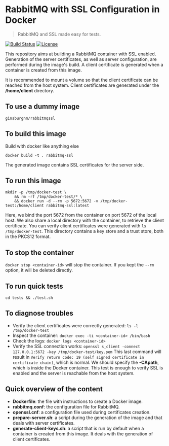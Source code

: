 # RabbitMQ with SSL Configuration in Docker

> RabbitMQ and SSL made easy for tests.

[![Build Status](https://travis-ci.org/roboconf/rabbitmq-with-ssl-in-docker.svg?branch=master)](https://travis-ci.org/roboconf/rabbitmq-with-ssl-in-docker)
[![License](https://img.shields.io/hexpm/l/plug.svg)](http://www.apache.org/licenses/LICENSE-2.0)

This repository aims at building a RabbitMQ container with SSL enabled.
Generation of the server certificates, as well as server configuration, are performed during
the image's build. A client certificate is generated when a container is created from this image.

It is recommended to mount a volume so that the client certificate can be reached from the
host system. Client certificates are generated under the **/home/client** directory.

## To use a dummy image

`ginsburgnm/rabbitmqssl
`


## To build this image
Build with docker like anything else

`docker build -t . rabbitmq-ssl`

The generated image contains SSL certificates for the server side.

## To run this image

```
mkdir -p /tmp/docker-test \
    && rm -rf /tmp/docker-test/* \
    && docker run -d --rm -p 5672:5672 -v /tmp/docker-test:/home/client rabbitmq-ssl:latest
```

Here, we bind the port 5672 from the container on port 5672 of the local host.
We also share a local directory with the container, to retrieve the client certificate.
You can verify client certificates were generated with `ls /tmp/docker-test`. This directory contains
a key store and a trust store, both in the PKCS12 format.


## To stop the container

`docker stop <container-id>` will stop the container.
If you kept the `--rm` option, it will be deleted directly.

## To run quick tests
```
cd tests && ./test.sh
```

## To diagnose troubles

* Verify the client certificates were correctly generated: `ls -l /tmp/docker-test`
* Inspect the container: `docker exec -ti <container-id> /bin/bash`
* Check the logs: `docker logs <container-id>`
* Verify the SSL connection works: `openssl s_client -connect 127.0.0.1:5672 -key /tmp/docker-test/key.pem`
    This last command will result in `Verify return code: 19 (self signed certificate in certificate chain)`, which is normal.
    We should specify the **-CApath**, which is inside the Docker container. This test is enough to verify SSL is enabled and
    the server is reachable from the host system.


## Quick overview of the content

* **Dockerfile**: the file with instructions to create a Docker image.
* **rabbitmq.conf**: the configuration file for RabbitMQ.
* **openssl.cnf**: a configuration file used during certificates creation.
* **prepare-server.sh**: a script during the generation of the image and that deals with server certificates.
* **generate-client-keys.sh**: a script that is run by default when a container is created from this image.
    It deals with the generation of client certificates.
